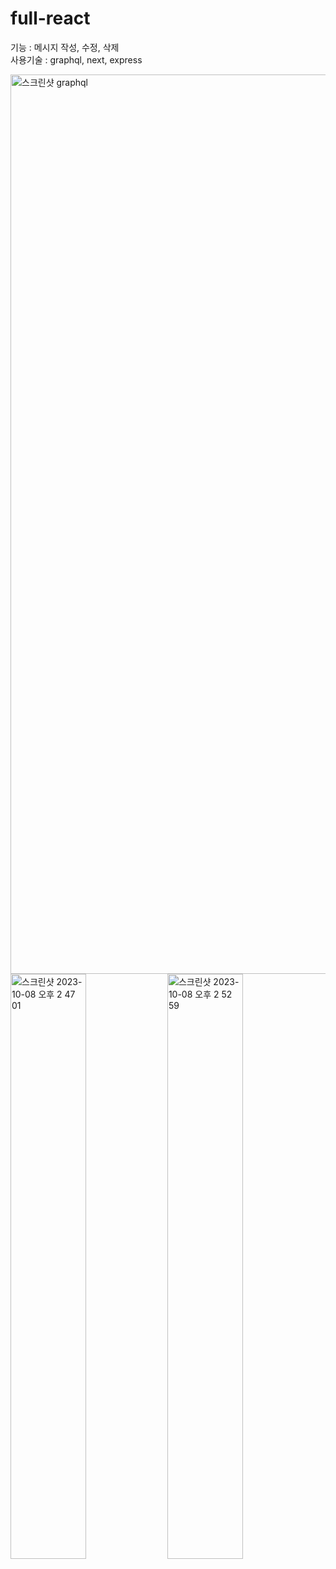 # full-react

기능 : 메시지 작성, 수정, 삭제 <br/>
사용기술 : graphql, next, express<br/>

<img width="1439" alt="스크린샷 graphql" src="https://github.com/howwant/full-react/assets/111282684/5311a858-ef83-4177-9fec-217f1361b81f">

<img width="49%" alt="스크린샷 2023-10-08 오후 2 47 01" src="https://github.com/howwant/full-react/assets/111282684/c1bddad5-b693-447a-a42c-aa0be09b66e0">
<img width="49%" alt="스크린샷 2023-10-08 오후 2 52 59" src="https://github.com/howwant/full-react/assets/111282684/ea78be70-8639-4acb-99e3-c595ad85836c">
